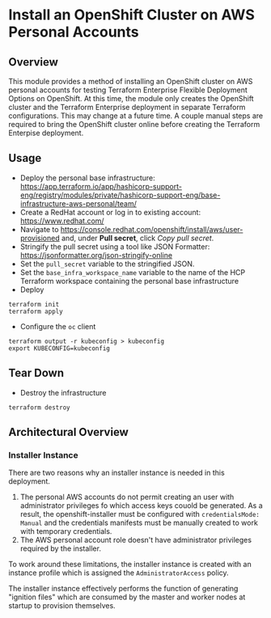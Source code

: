 # Install an OpenShift Cluster on AWS Personal Accounts

## Overview

This module provides a method of installing an OpenShift cluster on AWS personal accounts for testing Terraform Enterprise Flexible Deployment Options on OpenShift. At this time, the module only creates the OpenShift cluster and the Terraform Enterprise deployment in separate Terraform configurations. This may change at a future time. A couple manual steps are required to bring the OpenShift cluster online before creating the Terraform Enterpise deployment. 

## Usage

* Deploy the personal base infrastructure: https://app.terraform.io/app/hashicorp-support-eng/registry/modules/private/hashicorp-support-eng/base-infrastructure-aws-personal/team/
* Create a RedHat account or log in to existing account: https://www.redhat.com/
* Navigate to https://console.redhat.com/openshift/install/aws/user-provisioned and, under **Pull secret**, click *Copy pull secret*.
* Stringify the pull secret using a tool like JSON Formatter: https://jsonformatter.org/json-stringify-online
* Set the `pull_secret` variable to the stringified JSON.
* Set the `base_infra_workspace_name` variable to the name of the HCP Terraform workspace containing the personal base infrastructure
* Deploy
```
terraform init
terraform apply
```
* Configure the `oc` client
```
terraform output -r kubeconfig > kubeconfig
export KUBECONFIG=kubeconfig
```

## Tear Down

* Destroy the infrastructure
```
terraform destroy
```

## Architectural Overview

### Installer Instance

There are two reasons why an installer instance is needed in this deployment.

1. The personal AWS accounts do not permit creating an user with administrator privileges fo which access keys couold be generated. As a result, the openshift-installer must be configured with `credentialsMode: Manual` and the credentials manifests must be manually created to work with temporary credentials.
2. The AWS personal account role doesn't have administrator privileges required by the installer.

To work around these limitations, the installer instance is created with an instance profile which is assigned the `AdministratorAccess` policy.

The installer instance effectively performs the function of generating "ignition files" which are consumed by the master and worker nodes at startup to provision themselves.
